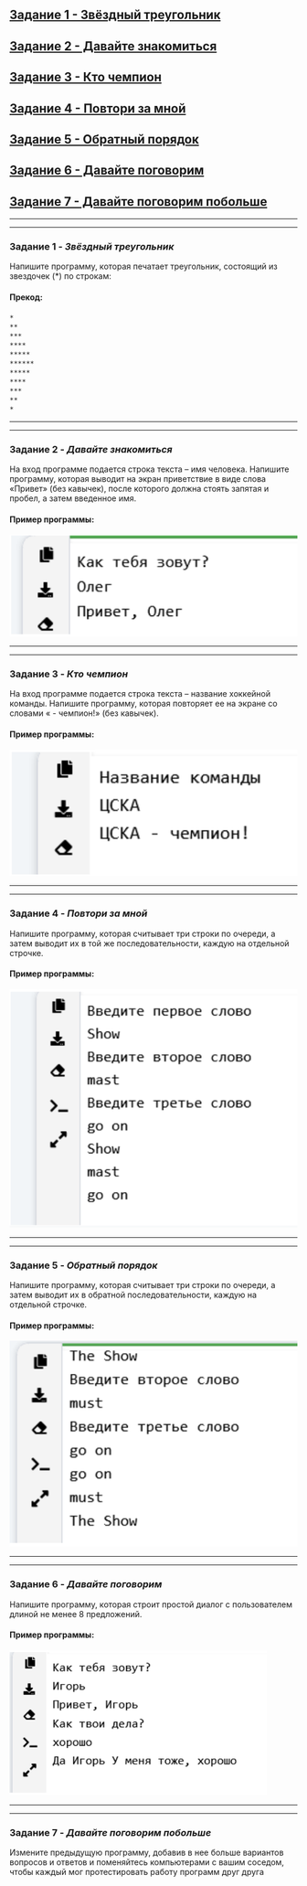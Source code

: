 ## [Задание 1 - Звёздный треугольник](#task_1)
## [Задание 2 - Давайте знакомиться](#task_2)
## [Задание 3 - Кто чемпион](#task_3)
## [Задание 4 - Повтори за мной](#task_4)
## [Задание 5 - Обратный порядок](#task_5)
## [Задание 6 - Давайте поговорим](#task_6)
## [Задание 7 - Давайте поговорим побольше](#task_7)
_________________________________________
_________________________________________

### Задание 1 - _Звёздный треугольник_<a name="task_1"></a>
Напишите программу, которая печатает треугольник, 
состоящий из звездочек (*) по строкам:
#### Прекод:
```
*
**
***
****
*****
******
*****
****
***
**
*
```
_________________________________________
_________________________________________
### Задание 2 - _Давайте знакомиться_<a name="task_2"></a>
На вход программе подается строка текста – имя человека. 
Напишите программу, которая выводит на экран приветствие в виде слова «Привет» (без кавычек), после которого должна стоять запятая и пробел, 
а затем введенное имя.
#### Пример программы:
![alt](images/task_2_2.png)
_________________________________________
_________________________________________
### Задание 3 - _Кто чемпион_<a name="task_3"></a>
На вход программе подается строка текста – название хоккейной 
команды. Напишите программу, которая повторяет ее на экране со словами 
« - чемпион!» (без кавычек).
#### Пример программы:
![alt](images/task_2_3.png)
_________________________________________
_________________________________________
### Задание 4 - _Повтори за мной_<a name="task_4"></a>
Напишите программу, которая считывает три строки по очереди, 
а затем выводит их в той же последовательности, каждую на отдельной строчке.
#### Пример программы:
![alt](images/task_2_4.png)
_________________________________________
_________________________________________
### Задание 5 - _Обратный порядок_<a name="task_5"></a>
Напишите программу, которая считывает три строки по очереди, 
а затем выводит их в обратной последовательности, каждую на отдельной строчке.
#### Пример программы:
![alt](images/task_2_5.png)
_________________________________________
_________________________________________
### Задание 6 - _Давайте поговорим_<a name="task_6"></a>
Напишите программу, которая строит простой диалог с 
пользователем длиной не менее 8 предложений.
#### Пример программы:
![alt](images/task_2_6.png)

_________________________________________
_________________________________________
### Задание 7 - _Давайте поговорим побольше_<a name="task_7"></a>
Измените предыдущую программу, добавив в нее больше вариантов 
вопросов и ответов и поменяйтесь компьютерами с вашим соседом, 
чтобы каждый мог протестировать работу программ друг друга
